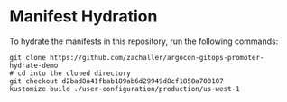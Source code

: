 # Manifest Hydration

To hydrate the manifests in this repository, run the following commands:

```shell
git clone https://github.com/zachaller/argocon-gitops-promoter-hydrate-demo
# cd into the cloned directory
git checkout d2bad8a41fbab189ab6d29949d8cf1858a700107
kustomize build ./user-configuration/production/us-west-1
```
